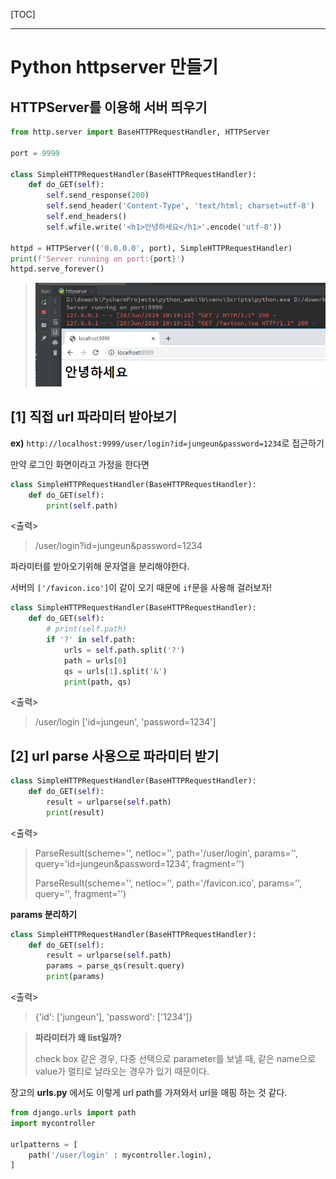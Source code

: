 [TOC]

---

# Python httpserver 만들기

## HTTPServer를 이용해 서버 띄우기

```python
from http.server import BaseHTTPRequestHandler, HTTPServer

port = 9999

class SimpleHTTPRequestHandler(BaseHTTPRequestHandler):
    def do_GET(self):
        self.send_response(200)
        self.send_header('Content-Type', 'text/html; charset=utf-8')
        self.end_headers()
        self.wfile.write('<h1>안녕하세요</h1>'.encode('utf-8'))

httpd = HTTPServer(('0.0.0.0', port), SimpleHTTPRequestHandler)
print(f'Server running on port:{port}')
httpd.serve_forever()
```

> ![1560993581011](assets/1560993581011.png)







## [1] 직접 url 파라미터 받아보기

**ex)** `http://localhost:9999/user/login?id=jungeun&password=1234`로 접근하기



만약 로그인 화면이라고 가정을 한다면

```python
class SimpleHTTPRequestHandler(BaseHTTPRequestHandler):
    def do_GET(self):
        print(self.path)
```

<출력>

> /user/login?id=jungeun&password=1234



파라미터를 받아오기위해  문자열을 분리해야한다.

서버의  `['/favicon.ico']`이 같이 오기 때문에 `if`문을 사용해 걸러보자!

```python
class SimpleHTTPRequestHandler(BaseHTTPRequestHandler):
    def do_GET(self):
        # print(self.path)
        if '?' in self.path:
            urls = self.path.split('?')
            path = urls[0]
            qs = urls[1].split('&')
            print(path, qs)
```

<출력>

> /user/login ['id=jungeun', 'password=1234']







## [2] url parse 사용으로 파라미터 받기

```python
class SimpleHTTPRequestHandler(BaseHTTPRequestHandler):
    def do_GET(self):
        result = urlparse(self.path)
        print(result)
```

<출력>

> ParseResult(scheme='', netloc='', path='/user/login', params='', query='id=jungeun&password=1234', fragment='')
>
> ParseResult(scheme='', netloc='', path='/favicon.ico', params='', query='', fragment='')



**params 분리하기**

```python
class SimpleHTTPRequestHandler(BaseHTTPRequestHandler):
    def do_GET(self):
        result = urlparse(self.path)
        params = parse_qs(result.query)
        print(params)
```

<출력>

> {'id': ['jungeun'], 'password': ['1234']}

> **파라미터가 왜 list일까?**
>
> check box 같은 경우, 다중 선택으로 parameter를 보낼 때, 같은 name으로 value가 멀티로 날라오는 경우가 있기 때문이다.



장고의 **urls.py** 에서도 이렇게 url path를 가져와서 url을 매핑 하는 것 같다.

```python
from django.urls import path
import mycontroller

urlpatterns = [
    path('/user/login' : mycontroller.login),
]
```





